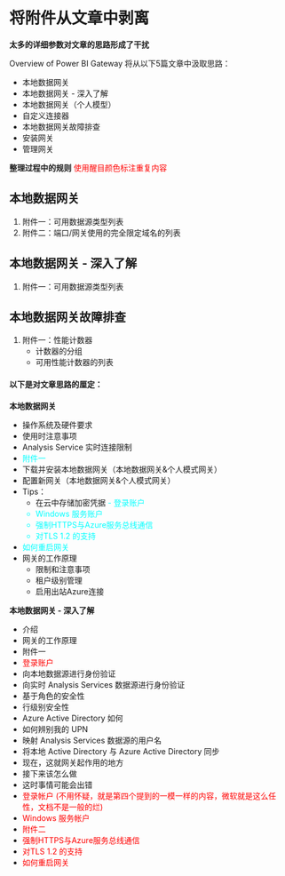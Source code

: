 # 将附件从文章中剥离
**太多的详细参数对文章的思路形成了干扰**

Overview of Power BI Gateway 将从以下5篇文章中汲取思路：
* 本地数据网关
* 本地数据网关 - 深入了解
* 本地数据网关（个人模型）
* 自定义连接器
* 本地数据网关故障排查
* 安装网关
* 管理网关

**整理过程中的规则**
<font color=#FF0000>使用醒目颜色标注重复内容</font>

## 本地数据网关
1. 附件一：可用数据源类型列表
2. 附件二：端口/网关使用的完全限定域名的列表

## 本地数据网关 - 深入了解
1. 附件一：可用数据源类型列表

## 本地数据网关故障排查
1. 附件一：性能计数器
    - 计数器的分组
    - 可用性能计数器的列表

#### 以下是对文章思路的厘定：
**本地数据网关**
* 操作系统及硬件要求
* 使用时注意事项
* Analysis Service 实时连接限制
* <font color=00FFFF>附件一</font>
* 下载并安装本地数据网关（本地数据网关&个人模式网关）
* 配置新网关（本地数据网关&个人模式网关）
* Tips：
    - 在云中存储加密凭据
    <font color=00FFFF>- 登录账户
    - Windows 服务账户
    - 强制HTTPS与Azure服务总线通信
    - 对TLS 1.2 的支持
* 如何重启网关</font>
* 网关的工作原理
    - 限制和注意事项
    - 租户级别管理
    - 启用出站Azure连接

**本地数据网关 - 深入了解**
* 介绍
* 网关的工作原理
* 附件一
* <font color=#FF0000>登录账户</font>
* 向本地数据源进行身份验证
* 向实时 Analysis Services 数据源进行身份验证
* 基于角色的安全性
* 行级别安全性
* Azure Active Directory 如何
* 如何辨别我的 UPN
* 映射 Analysis Services 数据源的用户名
* 将本地 Active Directory 与 Azure Active Directory 同步
* 现在，这就网关起作用的地方
* 接下来该怎么做
* 这时事情可能会出错
* <font color=#FF0000>登录帐户 (不用怀疑，就是第四个提到的一模一样的内容，微软就是这么任性，文档不是一般的烂)</font>
* <font color=#FF0000>Windows 服务帐户</font>
* <font color=#FF0000>附件二</font>
* <font color=#FF0000>强制HTTPS与Azure服务总线通信</font>
* <font color=#FF0000>对TLS 1.2 的支持</font>
* <font color=#FF0000>如何重启网关</font>




